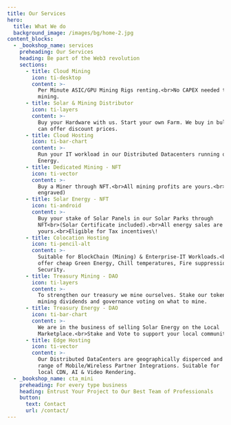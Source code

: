 ```yaml
---
title: Our Services
hero:
  title: What We do
  background_image: /images/bg/home-2.jpg
content_blocks:
  - _bookshop_name: services
    preheading: Our Services
    heading: Be part of the Web3 revolution
    sections:
      - title: Cloud Mining
        icon: ti-desktop
        content: >-
          Per Minute ASIC/GPU Mining Rigs renting.<br>No CAPEX needed to start
          mining.
      - title: Solar & Mining Distributor
        icon: ti-layers
        content: >-
          Buy your Hardware with us. Start your own Farm. We buy in bulk so we
          can offer discount prices.
      - title: Cloud Hosting
        icon: ti-bar-chart
        content: >-
          Run your IT workload in our Distributed Datacenters running on Green
          Energy.
      - title: Dedicated Mining - NFT
        icon: ti-vector
        content: >-
          Buy a Miner through NFT.<br>All mining profits are yours.<br>(S/N
          engraved)
      - title: Solar Energy - NFT
        icon: ti-android
        content: >-
          Buy your stake of Solar Panels in our Solar Parks through
          NFT<br>(Solar Certificate included).<br>All energy sales are
          yours.<br>Eligible for Tax incentives\!
      - title: Colocation Hosting
        icon: ti-pencil-alt
        content: >-
          Suitable for BlockChain (Mining) & Enterprise-IT Workloads.<br>We
          offer cheap Green Energy, Chill temperatures, Fire suppression & 24/7
          Security.
      - title: Treasury Mining - DAO
        icon: ti-layers
        content: >-
          To strengthen our treasury we mine ourselves. Stake our token for
          mining dividends and governance voting on what to mine.
      - title: Treasury Energy - DAO
        icon: ti-bar-chart
        content: >-
          We are in the business of selling Solar Energy on the Local
          Marketplace.<br>Stake and Vote to support your local community.
      - title: Edge Hosting
        icon: ti-vector
        content: >-
          Our Distributed DataCenters are geographically disperced and offer a
          range of Mobile/Wireless Partner Integrations. ​​​​​​Suitable for
          local CDN, AI & Video Rendering.
  - _bookshop_name: cta_mini
    preheading: For every type business
    heading: Entrust Your Project to Our Best Team of Professionals
    button:
      text: Contact
      url: /contact/
---
```


